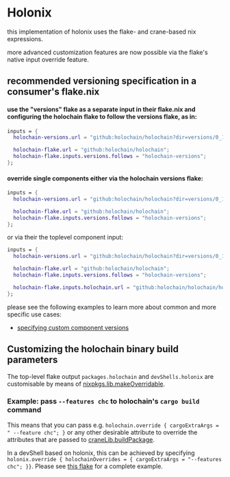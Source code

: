 # Holonix

this implementation of holonix uses the flake- and crane-based nix expressions.

more advanced customization features are now possible via the flake's native
input override feature.

## recommended versioning specification in a consumer's flake.nix

#### use the "versions" flake as a separate input in their flake.nix and configuring the holochain flake to follow the versions flake, as in:

```nix
inputs = {
  holochain-versions.url = "github:holochain/holochain?dir=versions/0_1";

  holochain-flake.url = "github:holochain/holochain";
  holochain-flake.inputs.versions.follows = "holochain-versions";
};
```

#### override single components either via the holochain versions flake:

```nix
inputs = {
  holochain-versions.url = "github:holochain/holochain?dir=versions/0_1"; holochain-versions.inputs.holochain.url = "github:holochain/holochain/holochain-0.1.5-beta-rc.0";

  holochain-flake.url = "github:holochain/holochain";
  holochain-flake.inputs.versions.follows = "holochain-versions";
};
```

or via their the toplevel component input:

```nix
inputs = {
  holochain-versions.url = "github:holochain/holochain?dir=versions/0_1";

  holochain-flake.url = "github:holochain/holochain";
  holochain-flake.inputs.versions.follows = "holochain-versions";

  holochain-flake.inputs.holochain.url = "github:holochain/holochain/holochain-0.1.5-beta-rc.0";
};
```

please see the following examples to learn more about common and more specific use cases:

* [specifying custom component versions](examples/custom_versions/flake.nix)

## Customizing the holochain binary build parameters

The top-level flake output `packages.holochain` and `devShells.holonix` are customisable by means of [nixpkgs.lib.makeOverridable](https://nixos.org/manual/nixpkgs/stable/#sec-lib-makeOverridable).

### Example: pass `--features chc` to holochain's `cargo build` command

This means that you can pass e.g. `holochain.override { cargoExtraArgs = " --feature chc"; }` or any other desirable attribute to override the attributes that are passed to [craneLib.buildPackage](https://crane.dev/API.html#cranelibbuildpackage).

In a devShell based on holonix, this can be achieved by specifying `holonix.override { holochainOverrides = { cargoExtraArgs = "--features chc"; }}`.
Please see [this flake](examples/custom_holochain_feature/flake.nix) for a complete example.